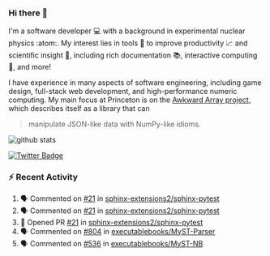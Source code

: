 ### Hi there 👋 

I'm a software developer 💻 with a background in experimental nuclear physics :atom:. My interest lies in tools :wrench: to improve productivity :chart_with_upwards_trend: and scientific insight :telescope:, including rich documentation 📚, interactive computing 🧮, and more! 

I have experience in many aspects of software engineering, including game design, full-stack web development, and high-performance numeric computing. My main focus at Princeton is on the [Awkward Array project](awkward-array.org/), which describes itself as a library that can 
> manipulate JSON-like data with NumPy-like idioms.

![github stats](https://github-readme-stats.vercel.app/api?username=agoose77&show_icons=true&hide_rank=true&hide_title=true&bg_color=30,e76445,904e95&text_color=efe3ec&icon_color=efe3ec)
<!--
**agoose77/agoose77** is a ✨ _special_ ✨ repository because its `README.md` (this file) appears on your GitHub profile.

Here are some ideas to get you started:

- 🔭 I’m currently working on ...
- 🌱 I’m currently learning ...
- 👯 I’m looking to collaborate on ...
- 🤔 I’m looking for help with ...
- 💬 Ask me about ...
- 📫 How to reach me: ...
- 😄 Pronouns: ...
- ⚡ Fun fact: ...
-->

[![Twitter Badge](https://img.shields.io/twitter/follow/agoose77?style=flat-square&logo=Twitter&logoColor=white&color=cornflowerblue)](https://twitter.com/agoose77)

### :zap: Recent Activity

<!--START_SECTION:activity-->
1. 🗣 Commented on [#21](https://github.com/sphinx-extensions2/sphinx-pytest/pull/21#issuecomment-1723099277) in [sphinx-extensions2/sphinx-pytest](https://github.com/sphinx-extensions2/sphinx-pytest)
2. 🗣 Commented on [#21](https://github.com/sphinx-extensions2/sphinx-pytest/pull/21#issuecomment-1723097384) in [sphinx-extensions2/sphinx-pytest](https://github.com/sphinx-extensions2/sphinx-pytest)
3. 💪 Opened PR [#21](https://github.com/sphinx-extensions2/sphinx-pytest/pull/21) in [sphinx-extensions2/sphinx-pytest](https://github.com/sphinx-extensions2/sphinx-pytest)
4. 🗣 Commented on [#804](https://github.com/executablebooks/MyST-Parser/pull/804#issuecomment-1723057503) in [executablebooks/MyST-Parser](https://github.com/executablebooks/MyST-Parser)
5. 🗣 Commented on [#536](https://github.com/executablebooks/MyST-NB/pull/536#issuecomment-1723028231) in [executablebooks/MyST-NB](https://github.com/executablebooks/MyST-NB)
<!--END_SECTION:activity-->
